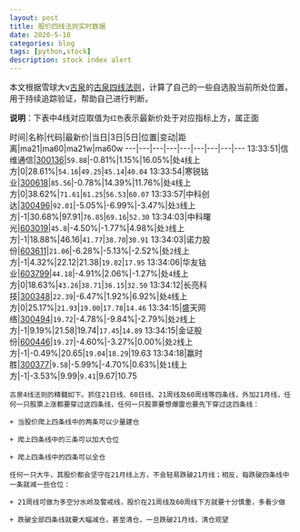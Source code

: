 ```yaml
---
layout: post
title: 股价四线法则实时数据
date: 2020-5-10
categories: blog
tags: [python,stock]
description: stock index alert
---
```



本文根据雪球大v[古泉](https://xueqiu.com/u/7148646888)的[古泉四线法则](https://xueqiu.com/7148646888/130498192)，计算了自己的一些自选股当前所处位置，用于持续追踪验证，帮助自己进行判断。

**说明**：下表中4线对应取值为`红色`表示最新价处于对应指标上方，属正面

时间|名称|代码|最新价|当日|3日|5日|位置|变动|距离|ma21|ma60|ma21w|ma60w
---|---|---|---|---|---|---|---|---
13:33:51|信维通信|[300136](https://xueqiu.com/S/SZ300136)|`59.88`|-0.81%|1.15%|16.05%|处`4`线上方|0|28.61%|`54.16`|`49.25`|`45.14`|`40.04`
13:33:54|寒锐钴业|[300618](https://xueqiu.com/S/SZ300618)|`85.56`|-0.78%|14.39%|11.76%|处`4`线上方|0|38.62%|`71.61`|`61.25`|`56.53`|`60.07`
13:33:57|中科创达|[300496](https://xueqiu.com/S/SZ300496)|`92.01`|-5.05%|-6.99%|-3.47%|处`3`线上方|-1|30.68%|97.91|`76.85`|`69.16`|`52.30`
13:34:03|中科曙光|[603019](https://xueqiu.com/S/SH603019)|`45.8`|-4.50%|-1.77%|4.98%|处`3`线上方|-1|18.88%|46.16|`41.77`|`38.70`|`30.91`
13:34:03|诺力股份|[603611](https://xueqiu.com/S/SH603611)|`21.06`|-6.28%|-5.13%|-2.52%|处`2`线上方|-1|4.32%|22.12|21.38|`19.82`|`17.95`
13:34:06|华友钴业|[603799](https://xueqiu.com/S/SH603799)|`44.18`|-4.91%|2.06%|-1.27%|处`4`线上方|0|18.63%|`43.26`|`38.71`|`36.15`|`32.50`
13:34:12|长亮科技|[300348](https://xueqiu.com/S/SZ300348)|`22.39`|-6.47%|1.92%|6.92%|处`4`线上方|0|25.17%|`21.93`|`19.00`|`17.78`|`14.46`
13:34:15|盛天网络|[300494](https://xueqiu.com/S/SZ300494)|`19.72`|-4.78%|-9.84%|-2.79%|处`2`线上方|-1|9.19%|21.58|19.74|`17.45`|`14.89`
13:34:15|金证股份|[600446](https://xueqiu.com/S/SH600446)|`19.27`|-4.60%|-3.27%|0.00%|处`2`线上方|-1|-0.49%|20.65|`19.04`|`18.29`|19.63
13:34:18|赢时胜|[300377](https://xueqiu.com/S/SZ300377)|`9.58`|-5.99%|-4.70%|0.63%|处`1`线上方|-1|-3.53%|9.99|`9.41`|9.67|10.75

```
古泉4线法则的精髓如下。抓住21日线、60日线、21周线及60周线等四条线，外加21月线，任何一只股票上涨都要穿过这四条线，任何一只股票要想爆雷也要先下穿过这四条线：

+ 当股价爬上四条线中的两条可以少量建仓

+ 爬上四条线中的三条可以加大仓位

+ 爬上四条线中的四条可以全仓

任何一只大牛，其股价都会坚守在21月线上方，不会轻易跌破21月线；相反，每跌破四条线中一条就减一些仓位：

+ 21周线可做为多空分水岭及警戒线，股价在21周线及60周线下方就要十分慎重，多看少做

+ 跌破全部四条线就要大幅减仓，甚至清仓，一旦跌破21月线，清仓观望
```